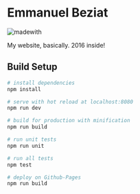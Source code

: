 # Emmanuel Beziat
![madewith](https://img.shields.io/badge/made%20with-vuejs-brightgreen.svg?style=flat-square)

My website, basically. 2016 inside!

## Build Setup

~~~ bash
# install dependencies
npm install

# serve with hot reload at localhost:8080
npm run dev

# build for production with minification
npm run build

# run unit tests
npm run unit

# run all tests
npm test

# deploy on Github-Pages
npm run build

~~~
